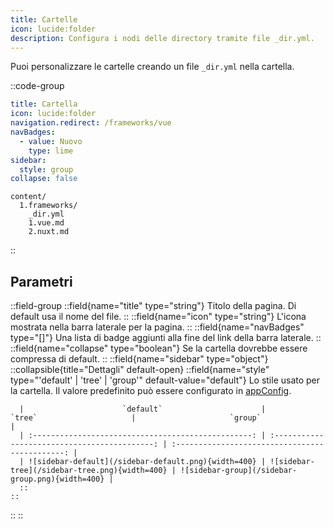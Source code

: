 ```yaml
---
title: Cartelle
icon: lucide:folder
description: Configura i nodi delle directory tramite file _dir.yml.
---
```


Puoi personalizzare le cartelle creando un file `_dir.yml` nella cartella.

::code-group
```yml [_dir.yml]
title: Cartella
icon: lucide:folder
navigation.redirect: /frameworks/vue
navBadges:
  - value: Nuovo
    type: lime
sidebar:
  style: group
collapse: false
```
```[Struttura della cartella]
content/
  1.frameworks/
    _dir.yml
    1.vue.md
    2.nuxt.md
```
::

## Parametri

::field-group
  ::field{name="title" type="string"}
  Titolo della pagina. Di default usa il nome del file.
  ::
  ::field{name="icon" type="string"}
  L'icona mostrata nella barra laterale per la pagina.
  ::
  ::field{name="navBadges" type="[]"}
  Una lista di badge aggiunti alla fine del link della barra laterale.
  ::
  ::field{name="collapse" type="boolean"}
  Se la cartella dovrebbe essere compressa di default.
  ::
  ::field{name="sidebar" type="object"}
    ::collapsible{title="Dettagli" default-open}
      ::field{name="style" type="'default' | 'tree' | 'group'" default-value="default"}
      Lo stile usato per la cartella. Il valore predefinito può essere configurato in [appConfig](/api/configuration/shadcn-docs#aside).

      |                      `default`                      |                    `tree`                     |                     `group`                     |
      | :-------------------------------------------------: | :-------------------------------------------: | :---------------------------------------------: |
      | ![sidebar-default](/sidebar-default.png){width=400} | ![sidebar-tree](/sidebar-tree.png){width=400} | ![sidebar-group](/sidebar-group.png){width=400} |
      ::
    ::
  ::
::
